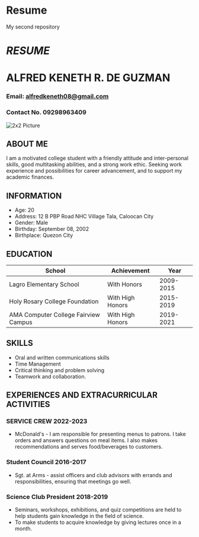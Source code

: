 # Resume
My second repository


# *RESUME*

# ALFRED KENETH R. DE GUZMAN
### Email: alfredkeneth08@gmail.com
### Contact No. 09298963409

![2x2 Picture](https://github.com/definitelynotken/resume/assets/134276089/359e62d9-294e-4ab5-bce8-277432772294)

## ABOUT ME
I am a motivated college student with a friendly attitude and inter-personal skills, good multitasking abilities, and a strong work ethic. Seeking work experience and possibilities for career advancement, and to support my academic finances.

## INFORMATION
- Age: 20
- Address: 12 B PBP Road NHC Village Tala, Caloocan City
- Gender: Male
- Birthday: September 08, 2002
- Birthplace: Quezon City

## EDUCATION
| School | Achievement | Year |
| ----------- | ----------- | ----------- |
| Lagro Elementary School | With Honors | 2009-2015 |
| Holy Rosary College Foundation | With High Honors | 2015-2019 |
| AMA Computer College Fairview Campus | With High Honors | 2019-2021 |

## SKILLS 
- Oral and written communications skills
- Time Management
- Critical thinking and problem solving
- Teamwork and collaboration.

## EXPERIENCES AND EXTRACURRICULAR ACTIVITIES
### SERVICE CREW 2022-2023
- McDonald's - I am responsible for presenting menus to patrons. I take orders and answers questions on meal items. I also makes recommendations and serves food/beverages to customers.
### Student Council 2016-2017
- Sgt. at Arms - assist officers and club advisors with errands and responsibilities, ensuring that meetings go well.
### Science Club President 2018-2019
- Seminars, workshops, exhibitions, and quiz competitions are held to help students gain knowledge in the field of science.
- To make students to acquire knowledge by giving lectures once in a month.

